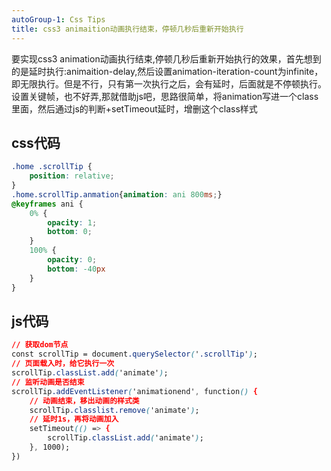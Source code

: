 ```yaml
---
autoGroup-1: Css Tips
title: css3 animaition动画执行结束，停顿几秒后重新开始执行
---
```


要实现css3 animation动画执行结束,停顿几秒后重新开始执行的效果，首先想到的是延时执行:animaition-delay,然后设置animation-iteration-count为infinite，即无限执行。但是不行，只有第一次执行之后，会有延时，后面就是不停顿执行。设置关键帧，也不好弄,那就借助js吧，思路很简单，将animation写进一个class里面，然后通过js的判断+setTimeout延时，增删这个class样式

## css代码

```css
.home .scrollTip {
    position: relative;
}
.home.scrollTip.anmation{animation: ani 800ms;}
@keyframes ani {
    0% {
        opacity: 1;
        bottom: 0;
    }
    100% {
        opacity: 0;
        bottom: -40px
    }
}
```
## js代码

```css
// 获取dom节点
const scrollTip = document.querySelector('.scrollTip');
// 页面载入时，给它执行一次
scrollTip.classList.add('animate');
// 监听动画是否结束
scrollTip.addEventListener('animationend', function() {
    // 动画结束，移出动画的样式类
    scrollTip.classlist.remove('animate');
    // 延时1s，再将动画加入
    setTimeout(() => {
        scrollTip.classList.add('animate');
    }, 1000);
})
```
